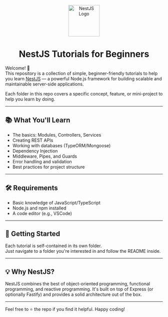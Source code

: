<p align="center">
  <img src="https://nestjs.com/img/logo-small.svg" alt="NestJS Logo" width="100"/>
</p>

<h1 align="center">NestJS Tutorials for Beginners</h1>

Welcome! 👋  
This repository is a collection of simple, beginner-friendly tutorials to help you learn [NestJS](https://nestjs.com/) — a powerful Node.js framework for building scalable and maintainable server-side applications.

Each folder in this repo covers a specific concept, feature, or mini-project to help you learn by doing.

---

## 📚 What You'll Learn

- The basics: Modules, Controllers, Services
- Creating REST APIs
- Working with databases (TypeORM/Mongoose)
- Dependency Injection
- Middleware, Pipes, and Guards
- Error handling and validation
- Best practices for project structure

---

## 🛠 Requirements

- Basic knowledge of JavaScript/TypeScript
- Node.js and npm installed
- A code editor (e.g., VSCode)

---

## 🚀 Getting Started

Each tutorial is self-contained in its own folder.  
Just navigate to a folder you're interested in and follow the README inside.

---

## 💡 Why NestJS?

NestJS combines the best of object-oriented programming, functional programming, and reactive programming. It's built on top of Express (or optionally Fastify) and provides a solid architecture out of the box.

---

Feel free to ⭐️ the repo if you find it helpful. Happy coding!
